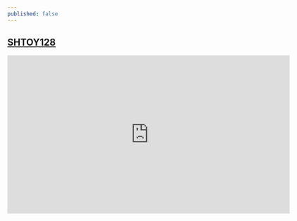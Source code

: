 ```yaml
---
published: false
---
```

## [SHTOY128](https://www.shadertoy.com/view/XlBGz3)

<iframe width="640" height="360" frameborder="0" src="https://www.shadertoy.com/embed/XlBGz3?gui=true&t=10&paused=true&muted=false" allowfullscreen></iframe>


